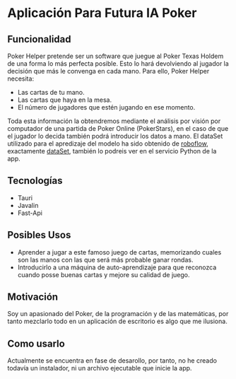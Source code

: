 # Aplicación Para Futura IA Poker

## Funcionalidad
Poker Helper pretende ser un software que juegue al Poker Texas Holdem de una forma lo más perfecta posible.
Esto lo hará devolviendo al jugador la decisión que más le convenga en cada mano. Para ello, Poker Helper necesita:
- Las cartas de tu mano.
- Las cartas que haya en la mesa.
- El número de jugadores que estén jugando en ese momento.

Toda esta información la obtendremos mediante el análisis por visión por computador de una partida de Poker Online (PokerStars), en el caso de que el jugador lo decida también podrá introducir los datos a mano.
El dataSet utilizado para el apredizaje del modelo ha sido obtenido de [roboflow](https://universe.roboflow.com/), exactamente [dataSet](https://universe.roboflow.com/poker-nnnrc/poker-cards-nesyh/dataset/6), también lo podreis ver en el servicio Python de la app.

## Tecnologías
- Tauri
- Javalin
- Fast-Api

## Posibles Usos
- Aprender a jugar a este famoso juego de cartas, memorizando cuales son las manos con las que será más probable ganar rondas.
- Introducirlo a una máquina de auto-aprendizaje para que reconozca cuando posse buenas cartas y mejore su calidad de juego.

## Motivación
Soy un apasionado del Poker, de la programación y de las matemáticas, por tanto mezclarlo todo en un aplicación de escritorio es algo que me ilusiona.

## Como usarlo
Actualmente se encuentra en fase de desarollo, por tanto, no he creado todavía un instalador, ni un archivo ejecutable que inicie la app.

